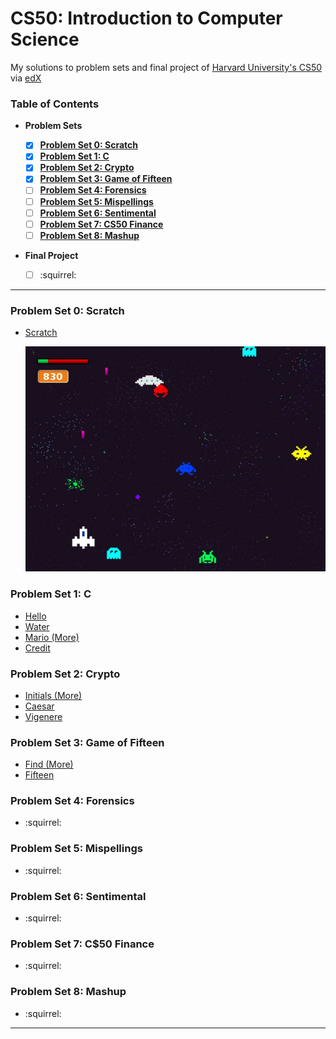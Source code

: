 # CS50: Introduction to Computer Science

My solutions to problem sets and final project of [Harvard University's CS50](https://cs50.harvard.edu/) via [edX](https://www.edx.org/)


### Table of Contents

* **Problem Sets**

  - [x] **[Problem Set 0: Scratch](https://github.com/bomholtm/cs50#problem-set-0-scratch)**
  - [x] **[Problem Set 1: C](https://github.com/bomholtm/cs50#problem-set-1-c)**
  - [x] **[Problem Set 2: Crypto](https://github.com/bomholtm/cs50#problem-set-2-crypto)**
  - [x] **[Problem Set 3: Game of Fifteen](https://github.com/bomholtm/cs50#problem-set-3-game-of-fifteen)**
  - [ ] **[Problem Set 4: Forensics](https://github.com/bomholtm/cs50#problem-set-4-forensics)**
  - [ ] **[Problem Set 5: Mispellings](https://github.com/bomholtm/cs50#problem-set-5-mispellings)**
  - [ ] **[Problem Set 6: Sentimental](https://github.com/bomholtm/cs50#problem-set-6-sentimental)**
  - [ ] **[Problem Set 7: CS50 Finance](https://github.com/bomholtm/cs50#problem-set-7-cs50-finance)**
  - [ ] **[Problem Set 8: Mashup](https://github.com/bomholtm/cs50#problem-set-8-mashup)**

* **Final Project**

  - [ ] :squirrel:

***

### Problem Set 0: Scratch

* [Scratch](https://scratch.mit.edu/projects/120298616/#fullscreen)

  [![](_assets/README/invaderoids.jpg)](https://scratch.mit.edu/projects/120298616/#fullscreen)


### Problem Set 1: C

* [Hello](https://github.com/bomholtm/cs50/tree/master/problem_set_1_c/hello.c)
* [Water](https://github.com/bomholtm/cs50/tree/master/problem_set_1_c/water.c)
* [Mario (More)](https://github.com/bomholtm/cs50/tree/master/problem_set_1_c/mario.c)
* [Credit](https://github.com/bomholtm/cs50/tree/master/problem_set_1_c/credit.c)


### Problem Set 2: Crypto

* [Initials (More)](https://github.com/bomholtm/cs50/tree/master/problem_set_2_crypto/initials.c)
* [Caesar](https://github.com/bomholtm/cs50/tree/master/problem_set_2_crypto/caesar.c)
* [Vigenere](https://github.com/bomholtm/cs50/tree/master/problem_set_2_crypto/vigenere.c)


### Problem Set 3: Game of Fifteen

* [Find (More)](https://github.com/bomholtm/cs50/tree/master/problem_set_3_game_of_fifteen/find)
* [Fifteen](https://github.com/bomholtm/cs50/tree/master/problem_set_3_game_of_fifteen/fifteen)


### Problem Set 4: Forensics

* :squirrel:


### Problem Set 5: Mispellings

* :squirrel:


### Problem Set 6: Sentimental

* :squirrel:


### Problem Set 7: C$50 Finance

* :squirrel:


### Problem Set 8: Mashup

* :squirrel:

***
